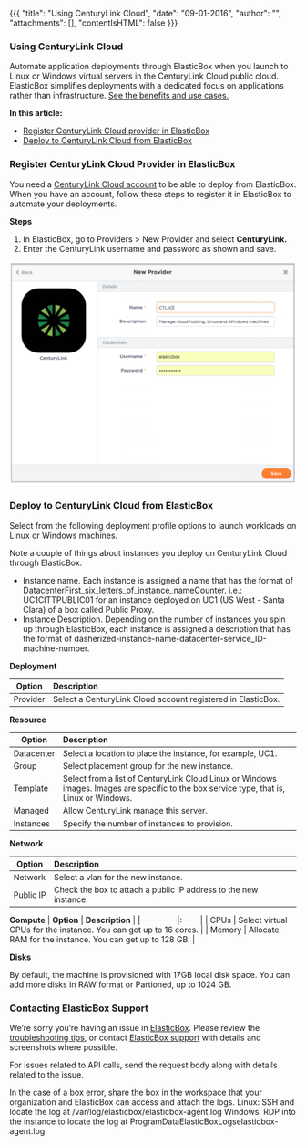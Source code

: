 {{{ "title": "Using CenturyLink Cloud",
"date": "09-01-2016",
"author": "",
"attachments": [],
"contentIsHTML": false
}}}


### Using CenturyLink Cloud

Automate application deployments through ElasticBox when you launch to Linux or Windows virtual servers in the CenturyLink Cloud public cloud. ElasticBox simplifies deployments with a dedicated focus on applications rather than infrastructure. [See the benefits and use cases.](/www.ctl.io/knowledge-base/ElasticBox/documentation/)

**In this article:**

* [Register CenturyLink Cloud provider in ElasticBox](../ElasticBox/using-centurylink.md)
* [Deploy to CenturyLink Cloud from ElasticBox](../ElasticBox/using-centurylink/.md)

### Register CenturyLink Cloud Provider in ElasticBox

You need a [CenturyLink Cloud account](//www.ctl.io/) to be able to deploy from ElasticBox. When you have an account, follow these steps to register it in ElasticBox to automate your deployments.

**Steps**

1. In ElasticBox, go to Providers > New Provider and select **CenturyLink.**
2. Enter the CenturyLink username and password as shown and save.

![centurylink-add-provider-credentials-1.png](../images/ElasticBox/centurylink-add-provider-credentials-1.png)

### Deploy to CenturyLink Cloud from ElasticBox

Select from the following deployment profile options to launch workloads on Linux or Windows machines.

Note a couple of things about instances you deploy on CenturyLink Cloud through ElasticBox.

* Instance name. Each instance is assigned a name that has the format of DatacenterFirst_six_letters_of_instance_nameCounter. i.e.: UC1CITTPUBLIC01 for an instance deployed on UC1 (US West - Santa Clara) of a box called Public Proxy.
* Instance Description. Depending on the number of instances you spin up through ElasticBox, each instance is assigned a description that has the format of dasherized-instance-name-datacenter-service_ID-machine-number.

**Deployment**

| **Option**  |  **Description** |
|----------|:-----|
| Provider |  Select a CenturyLink Cloud account registered in ElasticBox. |

**Resource**

| **Option**  |  **Description** |
|----------|:-----|
| Datacenter |	Select a location to place the instance, for example, UC1. |
| Group |	Select placement group for the new instance. |
| Template |	Select from a list of CenturyLink Cloud Linux or Windows images. Images are specific to the box service type, that is, Linux or Windows. |
| Managed |	Allow CenturyLink manage this server. |
| Instances | Specify the number of instances to provision. |

**Network**

| **Option**  |  **Description** |
|----------|:-----|
| Network |	Select a vlan for the new instance. |
| Public IP	| Check the box to attach a public IP address to the new instance. |

**Compute**
| **Option**  |  **Description** |
|----------|:-----|
| CPUs |	Select virtual CPUs for the instance. You can get up to 16 cores. |
| Memory |	Allocate RAM for the instance. You can get up to 128 GB. |

**Disks**

By default, the machine is provisioned with 17GB local disk space. You can add more disks in RAW format or Partioned, up to 1024 GB.

### Contacting ElasticBox Support

We’re sorry you’re having an issue in [ElasticBox](//www.ctl.io/elasticbox/). Please review the [troubleshooting tips](../ElasticBox/troubleshooting-tips.md), or contact [ElasticBox support](mailto:support@elasticbox.com) with details and screenshots where possible.

For issues related to API calls, send the request body along with details related to the issue.

In the case of a box error, share the box in the workspace that your organization and ElasticBox can access and attach the logs.
Linux: SSH and locate the log at /var/log/elasticbox/elasticbox-agent.log
Windows: RDP into the instance to locate the log at ProgramDataElasticBoxLogselasticbox-agent.log
